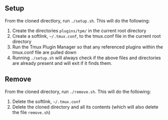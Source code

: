 
## Setup
From the cloned directlory, run `./setup.sh`. This will do the following:

1. Create the directories `plugins/tpm/` in the current root directory
2. Create a softlink, `~/.tmux.conf`, to the tmux.conf file in the current root directory
3. Run the Tmux Plugin Manager so that any referenced plugins within the tmux.conf file are pulled down
4. Running `./setup.sh` will always check if the above files and directories are already present and will exit if it finds them.

## Remove
From the cloned directory, run `./remove.sh`. This will do the following:

1. Delete the softlink, `~/.tmux.conf`
2. Delete the cloned directory and all its contents (which will also delete the file `remove.sh`)
